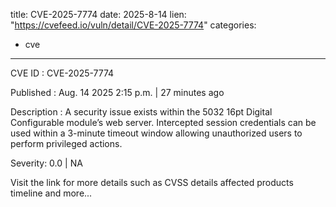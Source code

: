  
title: CVE-2025-7774
date: 2025-8-14
lien: "https://cvefeed.io/vuln/detail/CVE-2025-7774"
categories:
  - cve
---

CVE ID : CVE-2025-7774

Published :  Aug. 14
2025
2:15 p.m. | 27 minutes ago

Description : A security issue exists within the 5032 16pt Digital Configurable module’s web server. Intercepted session credentials can be used within a 3-minute timeout window
allowing unauthorized users to perform privileged actions.

Severity: 0.0 | NA

Visit the link for more details
such as CVSS details
affected products
timeline
and more...
